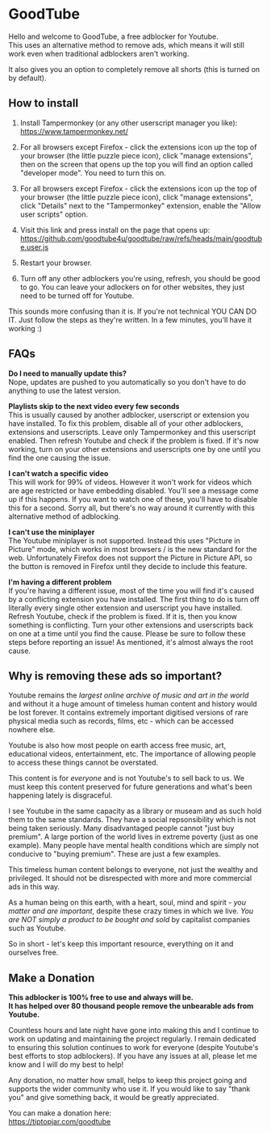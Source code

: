# GoodTube
Hello and welcome to GoodTube, a free adblocker for Youtube.<br>
This uses an alternative method to remove ads, which means it will still work even when traditional adblockers aren't working.

It also gives you an option to completely remove all shorts (this is turned on by default).

## How to install
1. Install Tampermonkey (or any other userscript manager you like):<br>
https://www.tampermonkey.net/

2. For all browsers except Firefox - click the extensions icon up the top of your browser (the little puzzle piece icon), click "manage extensions", then on the screen that opens up the top you will find an option called "developer mode". You need to turn this on.

3. For all browsers except Firefox - click the extensions icon up the top of your browser (the little puzzle piece icon), click "manage extensions", click "Details" next to the "Tampermonkey" extension, enable the "Allow user scripts" option.

3. Visit this link and press install on the page that opens up:<br>
https://github.com/goodtube4u/goodtube/raw/refs/heads/main/goodtube.user.js

4. Restart your browser.

5. Turn off any other adblockers you're using, refresh, you should be good to go. You can leave your adlockers on for other websites, they just need to be turned off for Youtube.

This sounds more confusing than it is. If you're not technical YOU CAN DO IT. Just follow the steps as they're written. In a few minutes, you'll have it working :)


## FAQs
**Do I need to manually update this?**<br>
Nope, updates are pushed to you automatically so you don't have to do anything to use the latest version.

**Playlists skip to the next video every few seconds**<br>
This is usually caused by another adblocker, userscript or extension you have installed. To fix this problem, disable all of your other adblockers, extensions and userscripts. Leave only Tampermonkey and this userscript enabled. Then refresh Youtube and check if the problem is fixed. If it's now working, turn on your other extensions and userscripts one by one until you find the one causing the issue.

**I can't watch a specific video**<br>
This will work for 99% of videos. However it won't work for videos which are age restricted or have embedding disabled. You'll see a message come up if this happens. If you want to watch one of these, you'll have to disable this for a second. Sorry all, but there's no way around it currently with this alternative method of adblocking.

**I can't use the miniplayer**<br>
The Youtube miniplayer is not supported. Instead this uses "Picture in Picture" mode, which works in most browsers / is the new standard for the web. Unfortunately Firefox does not support the Picture in Picture API, so the button is removed in Firefox until they decide to include this feature.

**I'm having a different problem**<br>
If you're having a different issue, most of the time you will find it's caused by a conflicting extension you have installed. The first thing to do is turn off literally every single other extension and userscript you have installed. Refresh Youtube, check if the problem is fixed. If it is, then you know something is conflicting. Turn your other extensions and userscripts back on one at a time until you find the cause. Please be sure to follow these steps before reporting an issue! As mentioned, it's almost always the root cause.


## Why is removing these ads so important?
Youtube remains the _largest online archive of music and art in the world_ and without it a huge amount of timeless human content and history would be lost forever. It contains extremely important digitised versions of rare physical media such as records, films, etc - which can be accessed nowhere else.<br>

Youtube is also how most people on earth access free music, art, educational videos, entertainment, etc. The importance of allowing people to access these things cannot be overstated.<br>

This content is for _everyone_ and is not Youtube's to sell back to us. We must keep this content preserved for future generations and what's been happening lately is disgraceful.<br>

I see Youtube in the same capacity as a library or museam and as such hold them to the same standards. They have a social repsonsibility which is not being taken seriously. Many disadvantaged people cannot "just buy premium". A large portion of the world lives in extreme poverty (just as one example). Many people have mental health conditions which are simply not conducive to "buying premium". These are just a few examples.<br>

This timeless human content belongs to everyone, not just the wealthy and privileged. It should not be disrespected with more and more commercial ads in this way.<br>

As a human being on this earth, with a heart, soul, mind and spirit - _you matter and are important_, despite these crazy times in which we live. _You are NOT simply a product to be bought and sold_ by capitalist companies such as Youtube.<br>

So in short - let's keep this important resource, everything on it and ourselves free.


## Make a Donation
**This adblocker is 100% free to use and always will be.<br>
It has helped over 80 thousand people remove the unbearable ads from Youtube.**

Countless hours and late night have gone into making this and I continue to work on updating and maintaining the project regularly. I remain dedicated to ensuring this solution continues to work for everyone (despite Youtube's best efforts to stop adblockers). If you have any issues at all, please let me know and I will do my best to help!<br>

Any donation, no matter how small, helps to keep this project going and supports the wider community who use it. If you would like to say "thank you" and give something back, it would be greatly appreciated.

You can make a donation here:<br>
https://tiptopjar.com/goodtube
